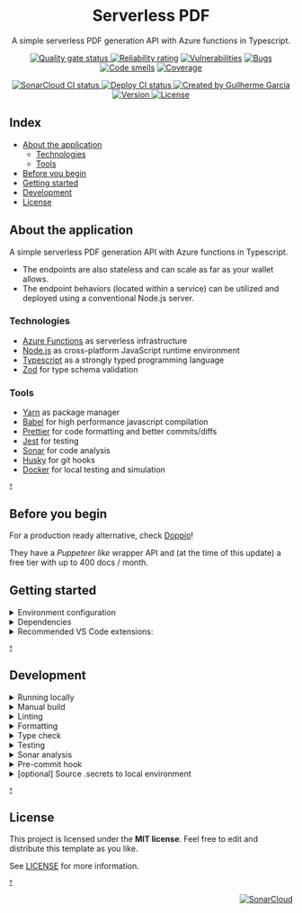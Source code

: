 <p align="center">
  <h1 align="center">Serverless PDF</h1>
  <p align="center">
    A simple serverless PDF generation API with Azure functions in Typescript.
  </p>
</p>

<p align="center">
  <a href="https://sonarcloud.io/summary/overall?id=Serverless-PDF">
    <img
      src="https://sonarcloud.io/api/project_badges/measure?project=Serverless-PDF&metric=alert_status"
      alt="Quality gate status"
    />
  </a>
  <a
    href="https://sonarcloud.io/component_measures?id=Serverless-PDF&metric=reliability_rating&view=list"
    ><img
      src="https://sonarcloud.io/api/project_badges/measure?project=Serverless-PDF&metric=reliability_rating"
      alt="Reliability rating"
  /></a>
  <a
    href="https://sonarcloud.io/project/issues?resolved=false&types=VULNERABILITY&id=Serverless-PDF"
    ><img
      src="https://sonarcloud.io/api/project_badges/measure?project=Serverless-PDF&metric=vulnerabilities"
      alt="Vulnerabilities"
  /></a>
  <a
    href="https://sonarcloud.io/project/issues?resolved=false&types=BUG&id=Serverless-PDF"
    ><img
      src="https://sonarcloud.io/api/project_badges/measure?project=Serverless-PDF&metric=bugs"
      alt="Bugs"
  /></a>
  <a
    href="https://sonarcloud.io/project/issues?resolved=false&types=CODE_SMELL&id=Serverless-PDF"
    ><img
      src="https://sonarcloud.io/api/project_badges/measure?project=Serverless-PDF&metric=code_smells"
      alt="Code smells"
  /></a>
  <a
    href="https://sonarcloud.io/component_measures?id=Serverless-PDF&metric=coverage&view=list"
    ><img
      src="https://sonarcloud.io/api/project_badges/measure?project=Serverless-PDF&metric=coverage"
      alt="Coverage"
  /></a>
</p>

<p align="center">
  <a
    href="https://github.com/GuilhermeMGBR/ServerlessPdf/actions/workflows/sonarcloud-coverage.yml?query=branch%3Amain"
  >
    <img
      src="https://github.com/GuilhermeMGBR/ServerlessPdf/actions/workflows/sonarcloud-coverage.yml/badge.svg?event=push&branch=main"
      alt="SonarCloud CI status"
    />
  </a>
  <a
    href="https://github.com/GuilhermeMGBR/ServerlessPdf/actions/workflows/deploy.yml?query=branch%3Amain"
  >
    <img
      src="https://github.com/GuilhermeMGBR/ServerlessPdf/actions/workflows/deploy.yml/badge.svg?event=push&branch=main"
      alt="Deploy CI status"
    />
  </a>
  <a  href="https://github.com/GuilhermeMGBR?tab=overview">
    <img
      src="https://img.shields.io/badge/created%20by-@guilhermemgbr-4BBAAB.svg"
      alt="Created by Guilherme Garcia"
    />
  </a>
  <a href="https://github.com/GuilhermeMGBR/ServerlessPdf" rel="nofollow">
    <img
      src="https://img.shields.io/github/package-json/v/GuilhermeMGBR/ServerlessPdf?filename=src/package.json&color=red"
      alt="Version"
    />
  </a>
  <a href="https://opensource.org/licenses/MIT" rel="nofollow"
    ><img
      src="https://img.shields.io/github/license/GuilhermeMGBR/ServerlessPdf"
      alt="License"
  /></a>
</p>

## Index

- [About the application](#about-the-application)
  - [Technologies](#technologies)
  - [Tools](#tools)
- [Before you begin](#before-you-begin)
- [Getting started](#getting-started)
- [Development](#development)
- [License](#license)

## About the application

A simple serverless PDF generation API with Azure functions in Typescript.

- The endpoints are also stateless and can scale as far as your wallet allows.
- The endpoint behaviors (located within a service) can be utilized and deployed using a conventional Node.js server.

### Technologies

- [Azure Functions](https://learn.microsoft.com/en-us/azure/azure-functions/functions-overview) as serverless infrastructure
- [Node.js](https://nodejs.org) as cross-platform JavaScript runtime environment
- [Typescript](http://typescriptlang.org) as a strongly typed programming language
- [Zod](https://github.com/colinhacks/zod) for type schema validation

### Tools

- [Yarn](https://yarnpkg.com) as package manager
- [Babel](https://babeljs.io) for high performance javascript compilation
- [Prettier](https://prettier.io) for code formatting and better commits/diffs
- [Jest](https://jestjs.io) for testing
- [Sonar](https://www.sonarsource.com) for code analysis
- [Husky](https://typicode.github.io/husky/) for git hooks
- [Docker](https://www.docker.com) for local testing and simulation

<sup><a href="#index" title="Return to index">&UpArrowBar;</a></sup>

## Before you begin

For a production ready alternative, check [Doppio](https://doppio.sh)!

They have a *Puppeteer like* wrapper API and (at the time of this update) a free tier with up to 400 docs / month.

## Getting started

<details><summary>Environment configuration</summary>

#### Create a `local.settings.json` file inside the `./src` folder.

```json
{
  "IsEncrypted": false,
  "Values": {
    "FUNCTIONS_WORKER_RUNTIME": "node",
    "NODE_ENV": "development"
  }
}
```

#### To run and debug functions locally, install [azure-functions-core-tools](https://github.com/Azure/azure-functions-core-tools) on your machine

Installation with yarn:

```bash
yarn global add azure-functions-core-tools
```

=> The 'devcontainer' comes with this preinstalled

<details><summary>[macOS only] Install and configure Chromium</summary>

Install chromium with [Homebrew](https://brew.sh)

```bash
brew install chromium --no-quarantine
```

=> It will install Chromium on your Application folder

Add these configuration lines to your local environment (ex.: `.bashrc` and/or `.zshrc`):

```bash
export PUPPETEER_SKIP_CHROMIUM_DOWNLOAD=true
export PUPPETEER_EXECUTABLE_PATH=`which chromium`
```

</details>

</details>

<details><summary>Dependencies</summary>

- Open the terminal inside the `src` folder
- Install dependencies with [yarn](https://yarnpkg.com)

```bash
yarn
```

</details>

<details><summary>Recommended VS Code extensions:</summary>

- [SonarLint](https://marketplace.visualstudio.com/items?itemName=sonarsource.sonarlint-vscode) - Code linting
- [ES Lint](https://marketplace.visualstudio.com/items?itemName=dbaeumer.vscode-eslint) - JavaScript linting
- [Prettier](https://marketplace.visualstudio.com/items?itemName=esbenp.prettier-vscode) - Code formatter
- [Pretty TypeScript Errors](https://marketplace.visualstudio.com/items?itemName=yoavbls.pretty-ts-errors) - Prettier and human-readable TypeScript errors
- [Error Lens](https://marketplace.visualstudio.com/items?itemName=usernamehw.errorlens) - Highlighting of errors and other language diagnostics
- [GitLens](https://marketplace.visualstudio.com/items?itemName=eamodio.gitlens) - Git extensions
- [Azure Functions](https://marketplace.visualstudio.com/items?itemName=ms-azuretools.vscode-azurefunctions) - Official Azure Functions extension
- [Code Spell Checker](https://marketplace.visualstudio.com/items?itemName=streetsidesoftware.code-spell-checker) - Spell checker
- [REST Client](https://marketplace.visualstudio.com/items?itemName=humao.rest-client) - Lightweight HTTP request client

</details>

<sup><a href="#index" title="Return to index">&UpArrowBar;</a></sup>

## Development

<details><summary>Running locally</summary>

### Build and run the App:

This will install the required dependencies, build and start!

```bash
yarn start
OR
yarn s
```

- To start without installing dependencies or re-building the app:

```bash
yarn start:only
OR
yarn so
```

=> Remember to follow the environment configuration from the [Getting started](#getting-started) before running the app!

</details>

<details><summary>Manual build</summary>

### Run the build command:

This will install the dependencies and run a build

```bash
yarn build
OR
yarn b
```

- To run a build without installing dependencies:

```bash
yarn build:only
OR
yarn bo
```

- The build can re-run after each file save in watch mode

```bash
yarn watch:build
OR
yarn wb
```

</details>

<details><summary>Linting</summary>

### Run the lint command:

```bash
yarn lint
OR
yarn l
```

</details>

<details><summary>Formatting</summary>

### Run the format command:

This will automatically fix errors where possible

```bash
yarn format
OR
yarn f
```

- To check formatting errors without making changes to files:

```bash
yarn format-check
OR
yarn fc
```

</details>

<details><summary>Type check</summary>

Make sure to have installed dependencies from the initial setup

### Run type check:

```bash
yarn type-check
OR
yarn tc
```

- The type check can re-run after each file save in watch mode

```bash
yarn watch:type-check
OR
yarn wtc
```

</details>

<details><summary>Testing</summary>

Make sure to have installed dependencies from the initial setup

<details><summary>Run tests, skipping integration tests</summary>

```bash
yarn test
OR
yarn t
```

- The test can re-run after each file save in watch mode

```bash
yarn watch:test
OR
yarn wt
```

</details>

<details><summary>Run all tests (including integration tests)</summary>

```bash
yarn test:all
OR
yarn ta
```

- The test can re-run after each file save in watch mode

```bash
yarn watch:test:all
OR
yarn wta
```

</details>

</details>

<details><summary>Sonar analysis</summary>

To run an analysis locally with SonarQube and Docker:

### Start a local SonarQube instance:

```bash
yarn sonar-server:start
OR
yarn ss
```

<details><summary>[Optional] Persist analysis results</summary>

To persist the analysis results when running a local server of SonarQube:

### Create a `.env.sonar-server.local` file at this repository's root folder (same folder as the Readme)

```sh
SONAR_JDBC_URL={{YOUR_URL}} # sample: jdbc:postgresql://hostname.com/db_name
SONAR_JDBC_USERNAME={{YOUR_USERNAME}}
SONAR_JDBC_PASSWORD={{YOUR_PASSWORD}}
```

Replace placeholders with the connection values to your PostgreSQL instance:

- `{{YOUR_URL}}`
- `{{YOUR_USERNAME}}`
- `{{YOUR_PASSWORD}}`

> It is possible to run an instance of PostgreSQL inside another docker container!

### Start a local SonarQube instance with persistence:

```bash
yarn sonar-server:start-persistent
OR
yarn ssp
```

</details>

### Sonar Scanner configuration

Set environment variables with sonar server connection details:

- SVRLSSPDF_SONARQUBE_LOCAL_HOSTURL
- SVRLSSPDF_SONARQUBE_LOCAL_LOGIN

> They can be set inline, before the run command:
>
> ```bash
> SVRLSSPDF_SONARQUBE_LOCAL_HOSTURL=https://your.local.url; SVRLSSPDF_SONARQUBE_LOCAL_LOGIN=sqp_yourTokenXYZ; yarn sonar
> ```

### Run Sonar Scanner

```bash
yarn sonar
OR
yarn sn
```

</details>

<details><summary>Pre-commit hook</summary>

> The `pre-commit` hook should run automatically before every commit through `Husky`.

To manually run all pre-commit checks:

```bash
yarn pre-commit
OR
yarn pc
```

This hook does type checking, linting, format checking and runs all tests, stopping and showing errors from the first one to fail, if any.

</details>

<details><summary>[optional] Source .secrets to local environment</summary>

> The secrets will be sourced from a `.secrets` file at this repository's root folder (same folder as the Readme)

To source local environment secrets on terminal open, add this to your `.bashrc` or `.zshrc`:

```sh
#
# Allow parent to initialize shell
#
if [[ -n $ZSH_INIT_COMMAND_SVRLSSPDF ]]; then
  echo "Running: $ZSH_INIT_COMMAND_SVRLSSPDF"
  eval "$ZSH_INIT_COMMAND_SVRLSSPDF"
fi
```

This will trigger a [dev-environment-init.sh](./.vscode/dev-environment-init.sh) run when using `Visual Studio Code` on `macOS`.

</details>

<sup><a href="#index" title="Return to index">&UpArrowBar;</a></sup>

## License

This project is licensed under the **MIT license**. Feel free to edit and distribute this template as you like.

See [LICENSE](LICENSE) for more information.

<sup><a href="#index" title="Return to index">&UpArrowBar;</a></sup>

<p align="right">
<a href="https://sonarcloud.io/summary/new_code?id=Serverless-PDF"><img src=
"https://sonarcloud.io/images/project_badges/sonarcloud-black.svg"
alt="SonarCloud" /></a>
</p>
